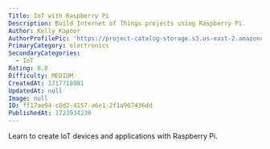 ```yaml
---
Title: IoT with Raspberry Pi
Description: Build Internet of Things projects using Raspberry Pi.
Author: Kelly Kapoor
AuthorProfilePic: 'https://project-catalog-storage.s3.us-east-2.amazonaws.com/images/pfp.png'
PrimaryCategory: electronics
SecondaryCategories:
  - IoT
Rating: 8.8
Difficulty: MEDIUM
CreatedAt: 1717718981
UpdatedAt: null
Image: null
ID: ff17ae94-c8d2-4157-a6e1-2f1a967436dd
PublishedAt: 1723934230
---
```


Learn to create IoT devices and applications with Raspberry Pi.
